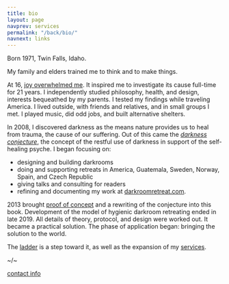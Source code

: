 ```yaml
---
title: bio
layout: page
navprev: services
permalink: "/back/bio/"
navnext: links
---
```


Born 1971, Twin Falls, Idaho. 

My family and elders trained me to think and to make things.

At 16, [joy overwhelmed me](/conjecture/rapture). It inspired me to investigate its cause full-time for 21 years. I independently studied philosophy, health, and design, interests bequeathed by my parents. I tested my findings while traveling America. I lived outside, with friends and relatives, and in small groups I met. I played music, did odd jobs, and built alternative shelters.

In 2008, I discovered darkness as the means nature provides us to heal from trauma, the cause of our suffering. Out of this came the [*darkness conjecture*](/conjecture/), the concept of the restful use of darkness in support of the self​-healing psyche. I began focusing on:

- designing and building darkrooms
- doing and supporting retreats in America, Guatemala, Sweden, Norway, Spain, and Czech Republic
- giving talks and consulting for readers
- refining and documenting my work at [darkroomretreat.com](/). 

2013 brought [proof of concept](/report/2x3-day) and a rewriting of the conjecture into this book. Development of the model of hygienic darkroom retreating ended in late 2019. All details of theory, protocol, and design were worked out. It became a practical solution. The phase of application began: bringing the solution to the world. 

The [ladder](/format#ladder) is a step toward it, as well as the expansion of my [services](/back/services).

<!--&nbsp;-->

~/~

<!--&nbsp;-->

[contact info](/about#contact)

